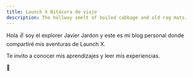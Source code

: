 ```yaml
---
title: Launch X Bitácora de viaje
description: The hallway smelt of boiled cabbage and old rag mats.
---
```


Hola ✌️  soy el explorer Javier Jardon  y este es mi blog personal donde compartiré mis aventuras de Launch X.

Te invito a conocer mis aprendizajes y leer mis experiencias.

🚀
